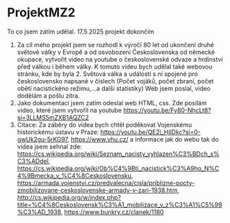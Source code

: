 # ProjektMZ2

To co jsem zatím udělal. 17.5.2025 projekt dokončím

1. Za cíl mého projekt jsem se rozhodl k výročí 80 let od ukončení druhé světové války v Evropě a od osvobození Československa od německé okupace, vytvořit video na youtube o československé odvaze a hrdinství před válkou i během války. K tomuto videu bych udělal také webovou stránku, kde by byla 2. Světová válka a událostí s ní spojené pro československo napsané v číslech (Počet vojáků, počet zbraní, počet obětí nacistickéno režimu,...a další statistiky) Web jsem poslal, video dodělám a pošlu zítra.
2. Jako dokumentaci jsem zatím odeslal web HTML, css. Zde posílám video, které jsem vytvořil na youtube https://youtu.be/Fy80-NhcLt8?si=3LLMS5mZXB1AQZC2
3. Citace: Za záběry do videa bych chtěl poděkovat Vojenskému historickému ústavu v Praze: https://youtu.be/QE2i_HjIDkc?si=0-gwUk2gu-5rKG97, https://www.vhu.cz/
   a informace jak do webu tak do videa jsem sehnal zde: https://cs.wikipedia.org/wiki/Seznam_nacisty_vyhlazen%C3%BDch_s%C3%ADdel, https://cs.wikipedia.org/wiki/Ob%C4%9Bti_nacistick%C3%A9ho_N%C4%9Bmecka_v_%C4%8Ceskoslovensku, https://armada.vojenstvi.cz/predvalecna/cisla/priblizne-pocty-zmobilizovane-ceskoslovenske-armady-v-zari-1938.htm, http://cs.wikipedia.org/w/index.php?title=%C4%8Ceskoslovensk%C3%A1_mobilizace_v_z%C3%A1%C5%99%C3%AD_1938, https://www.bunkry.cz/clanek/1180
